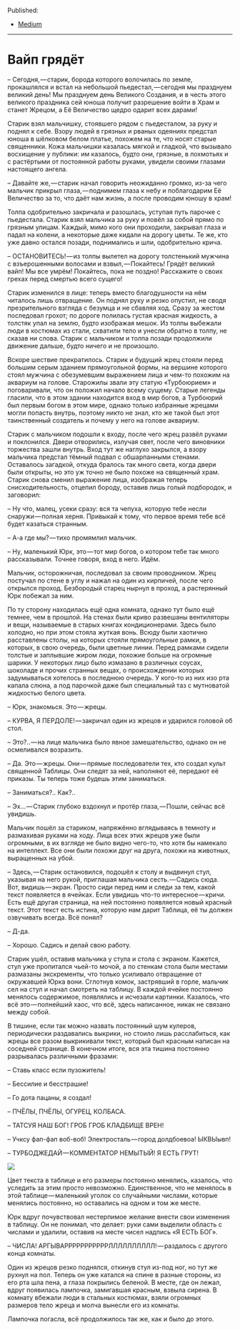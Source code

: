 Published:
* [Medium](https://medium.com/@leamare/%D0%B2%D0%B0%D0%B9%D0%BF-%D0%B3%D1%80%D1%8F%D0%B4%D1%91%D1%82-ba54ed35d12c)

---
# Вайп грядёт

– Сегодня, — старик, борода которого волочилась по земле, прокашлялся и встал на небольшой пьедестал, — сегодня мы празднуем великий день! Мы празднуем день Великого Создания, и в честь этого великого праздника сей юноша получит разрешение войти в Храм и станет Жрецом, а Её Величество щедро одарит всех дарами!

Старик взял мальчишку, стоявшего рядом с пьедесталом, за руку и поднял к себе. Взору людей в грязных и рваных одеяниях предстал юноша в шёлковом белом платье, похожем на те, что носят старые священники. Кожа мальчишки казалась мягкой и гладкой, что вызывало восхищение у публики: им казалось, будто они, грязные, в лохмотьях и с растёртыми от постоянной работы руками, увидели своими глазами настоящего ангела.

– Давайте же, — старик начал говорить неожиданно громко, из-за чего мальчик прикрыл глаза, — поднимем глаза к небу и поблагодарим Её Величество за то, что даёт нам жизнь, а после проводим юношу в храм!

Толпа одобрительно закричала и разошлась, уступая путь парочке с пьедестала. Старик взял мальчика за руку и повёл за собой прямо по грязным улицам. Каждый, мимо кого они проходили, закрывал глаза и падал на колени, а некоторые даже кидали на дорогу цветы. Те же, кто уже давно остался позади, поднимались и шли, одобрительно крича.

– ОСТАНОВИТЕСЬ! — из толпы вылетел на дорогу толстенький мужчина с взъерошенными волосами и взвыл, — Покайтесь! Грядёт великий вайп! Мы все умрём! Покайтесь, пока не поздно! Расскажите о своих грехах перед смертью всего сущего!

Старик изменился в лице: теперь вместо благодушности на нём читалось лишь отвращение. Он поднял руку и резко опустил, не сводя презрительного взгляда с безумца и не сбавляя ход. Сразу за жестом последовал грохот; по дороге полилась густая красная жидкость, а толстяк упал на землю, будто изображая мешок. Из толпы выбежали люди в костюмах из стали, схватили тело и унесли обратно в толпу, не сказав ни слова. Старик с мальчиком и толпа позади продолжили движение дальше, будто ничего и не произошло.

Вскоре шествие прекратилось. Старик и будущий жрец стояли перед большим серым зданием прямоугольной формы, на вершине которого стоял мужчина с обезумевшим выражением лица и чем-то похожим на аквариум на голове. Старожилы звали эту статую «Турбоюрием» и поговаривали, что он положил начало всему сущему. Старые легенды гласили, что в этом здании находится вход в мир богов, а Турбоюрий был первым богом в этом мире, однако только избранные жрецами могли попасть внутрь, поэтому никто не знал, кто же такой был этот таинственный создатель и почему у него на голове аквариум.

Старик с мальчиком подошли к входу, после чего жрец развёл руками и поклонился. Двери отворились, излучая свет, после чего виновники торжества зашли внутрь. Вход тут же наглухо закрылся, а взору мальчика предстал тёмный подвал с обшарпанными стенами. Оставалось загадкой, откуда бралось так много света, когда двери были открыты, но это уж точно не было похоже на священный храм. Старик снова сменил выражение лица, изображая теперь снисходительность, отцепил бороду, оставив лишь голый подбородок, и заговорил:

– Ну что, малец, усеки сразу: вся та чепуха, которую тебе несли снаружи — полная херня. Привыкай к тому, что первое время тебе всё будет казаться странным.

– А-а где мы? — тихо промямлил мальчик.

– Ну, маленький Юрк, это — тот мир богов, о котором тебе так много рассказывали. Точнее говоря, вход в него. Идём.

Мальчик, осторожничая, последовал за своим проводником. Жрец постучал по стене в углу и нажал на один из кирпичей, после чего открылся проход. Безбородый старец нырнул в проход, а растерянный Юрк побежал за ним.

По ту сторону находилась ещё одна комната, однако тут было ещё темнее, чем в прошлой. На стенах были криво развешаны вентиляторы и вещи, называемые в старых книгах кондиционерами. Здесь было холодно, но при этом стояла жуткая вонь. Всюду были хаотично расставлены столы, на которых стояли прямоугольные рамки, в которых, в свою очередь, были цветные линии. Перед рамками сидели толстые и заплывшие жиром люди, похожие больше на огромные шарики. У некоторых лицо было измазано в различных соусах, шоколаде и прочих странных вещах, о происхождении которых задумываться хотелось в последнюю очередь. У кого-то из них изо рта капала слюна, а под парочкой даже был специальный таз с мутноватой жидкостью белого цвета.

– Юрк, знакомься. Это — жрецы.

– КУРВА, Я ПЕРДОЛЕ! — закричал один из жрецов и ударился головой об стол.

– Это?.. — на лице мальчика было явное замешательство, однако он не осмеливался возразить.

– Да. Это — жрецы. Они — прямые последователи тех, кто создал культ священной Таблицы. Они следят за ней, наполняют её,
передают её приказы. Ты теперь тоже будешь этим заниматься.

– Заниматься?.. Как?..

– Эх… — Старик глубоко вздохнул и протёр глаза, — Пошли, сейчас всё увидишь.

Мальчик пошёл за стариком, напряжённо вглядываясь в темноту и размахивая руками на ходу. Лица всех этих жрецов уже были огромными, в их взгляде не было видно чего-то, что хотя бы намекало на интеллект. Все они были похожи друг на друга, похожи на животных, выращенных на убой.

– Здесь, — Старик остановился, подошёл к столу и выдвинул стул, указывая на него рукой, приглашая мальчика сесть. — Садись сюда. Вот, видишь — экран. Просто сиди перед ним и следи за тем, какой текст появляется в ячейках. Если увидишь что-то интересное — кричи. Есть ещё другая страница, на ней постоянно появляется новый красный текст. Этот текст есть истина, которую нам дарит Таблица, её ты должен озвучивать всегда. Всё понял?

– Д-да.

– Хорошо. Садись и делай свою работу.

Старик ушёл, оставив мальчика у стула и стола с экраном. Кажется, стул уже пропитался чьей-то мочой, а по стенкам стола были местами размазаны экскременты, что только усиливало отвращение от окружавшей Юрка вони. Сглотнув комок, застрявший в горле, мальчик сел на стул и начал смотреть на таблицу. В каждой ячейке постоянно менялось содержимое, появлялись и исчезали картинки. Казалось, что всё это — полнейший хаос, что всё, здесь написанное, никак не связано между собой.

В тишине, если так можно назвать постоянный шум кулеров, периодически раздавались выкрики, но стоило лишь расслабиться, как жрецы все разом выкрикивали текст, который был красным написан на соседней странице. В конечном итоге, вся эта тишина постоянно разрывалась различными фразами:

– Ставь класс если пузожитель!

– Бессилие и бесстрашие!

– Го дота пацаны, я создал!

– ПЧЁЛЫ, ПЧЁЛЫ, ОГУРЕЦ, КОЛБАСА.

– ТАТСУЯ НАШ БОГ! ГРОБ ГРОБ КЛАДБИЩЕ ВРЕН!

– Учксу фап-фап воб-воб! Электросталь — город долдбоевоа! ЫКВЫывп!

– ТУРБОДЖЕДАЙ — КОММЕНТАТОР НЕМЫТЫЙ! Я ЕСТЬ ГРУТ!

![](https://cdn-images-1.medium.com/max/1200/1*N_wyfHvWto599tbwVRleYA.jpeg)

Цвет текста в таблице и его размеры постоянно менялись, казалось, что уследить за этим просто невозможно. Единственное, что не менялось в этой таблице — маленький уголок со случайными числами, которые менялись постоянно, но оставались на одном и том же месте.

Юрк вдруг почувствовал нестерпимое желание внести свои изменения в таблицу. Он не понимал, что делает: руки сами выделили область с числами и удалили, оставив на месте чисел надпись «Я ЕСТЬ БОГ».

– ЧИСЛА! АРГЫВАРРРРРРРРРРРЛЛЛЛЛЛЛЛЛЛ! — раздалось с другого конца комнаты.

Один из жрецов резко поднялся, откинув стул из-под ног, но тут же рухнул на пол. Теперь он уже катался на спине в разные стороны, из его рта шла пена, а глаза покрылись беленой. В месте, где он лежал, вдруг появилась лампочка, замигавшая красным, взвыла сирена. В комнату вбежали люди в стальных костюмах, взяли огромных размеров тело жреца и молча вынесли его из комнаты.

Лампочка погасла, всё продолжилось так же, как и было до этого.
